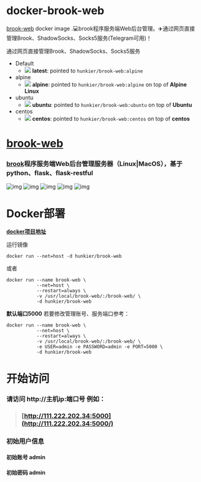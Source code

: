 # docker-brook-web
[brook-web](https://github.com/Ccapton/brook-web) docker image .💻brook程序服务端Web后台管理。✈️通过网页直接管理Brook、ShadowSocks、Socks5服务(Telegram可用)！



通过网页直接管理Brook、ShadowSocks、Socks5服务
* Default
  * [![](https://images.microbadger.com/badges/image/hunkier/brook-web.svg)](https://microbadger.com/images/hunkier/brook-web) **latest**: pointed to `hunkier/brook-web:alpine` 
* alpine
  * [![](https://images.microbadger.com/badges/image/hunkier/brook-web:alpine.svg)](https://microbadger.com/images/hunkier/brook-web:alpine) **alpine**: pointed to `hunkier/brook-web:alpine` on top of **Alpine Linux**
* ubuntu
  * [![](https://images.microbadger.com/badges/image/hunkier/brook-web:ubuntu.svg)](https://microbadger.com/images/hunkier/brook-web:ubuntu) **ubuntu**: pointed to `hunkier/brook-web:ubuntu` on top of **Ubuntu**
* centos
  * [![](https://images.microbadger.com/badges/image/hunkier/brook-web:centos.svg)](https://microbadger.com/images/hunkier/brook-web:centos) **centos**: pointed to `hunkier/brook-web:centos` on top of **centos**


# [brook-web](https://github.com/Ccapton/brook-web)

### [brook](https://github.com/txthinking/brook)程序服务端Web后台管理服务器（Linux|MacOS），基于python、flask、flask-restful

![img](https://raw.githubusercontent.com/Ccapton/brook-web/master/image/brook-web.jpeg)
![img](https://raw.githubusercontent.com/Ccapton/brook-web/master/image/brook-web2.jpeg)
![img](https://raw.githubusercontent.com/Ccapton/brook-web/master/image/brook-web3.jpeg)
![img](https://raw.githubusercontent.com/Ccapton/brook-web/master/image/brook-web4.jpeg)
![img](https://raw.githubusercontent.com/Ccapton/brook-web/master/image/brook-web5.jpeg)

# Docker部署

[**docker项目地址**](https://hub.docker.com/r/hunkier/brook-web/)

运行镜像

```
docker run --net=host -d hunkier/brook-web 
```
或者
```
docker run --name brook-web \
           --net=host \
           --restart=always \
           -v /usr/local/brook-web/:/brook-web/ \
           -d hunkier/brook-web 
```

**默认端口5000**
若要修改管理账号、服务端口参考：

```
docker run --name brook-web \
           --net=host \
           --restart=always \
           -v /usr/local/brook-web/:/brook-web/ \
           -e USER=admin -e PASSWORD=admin -e PORT=5000 \
           -d hunkier/brook-web 
```

# 开始访问

### 请访问 http://主机ip:端口号 例如：

> ### [http://111.222.202.34:5000](http://111.222.202.34:5000/)

### 初始用户信息

#### 初始账号 admin

#### 初始密码 admin
